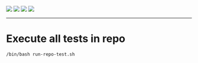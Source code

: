 ![](https://img.shields.io/badge/language-bash-blue)
![](https://img.shields.io/badge/technology-bash,%20shell%20script-blue)
![](https://img.shields.io/badge/development%20year-2020-orange)
![](https://img.shields.io/badge/license-MIT-lightgrey)

--------------------------------------------------------------------------------

# Execute all tests in repo

`/bin/bash run-repo-test.sh`
